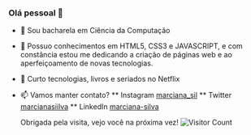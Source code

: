 ### Olá pessoal 👋 

- 🔭 Sou bacharela em Ciência da Computação
- 🌱 Possuo conhecimentos em HTML5, CSS3 e JAVASCRIPT, e com constância estou me dedicando a criação de páginas web e ao aperfeiçoamento de novas tecnologias.
- 💬 Curto tecnologias, livros e seriados no Netflix
- 📫 Vamos manter contato? 
  ** Instagram [marciana_sil](https://www.instagram.com/marciana_sil/)
  ** Twitter [marcianasiilva](https://twitter.com/marcianasiilva)
  ** LinkedIn [marciana-silva](https://www.linkedin.com/in/marciana-silva/)

  Obrigada pela visita, vejo você na próxima vez!
  ![Visitor Count](https://profile-counter.glitch.me/{Marcianas1l}/count.svg)
